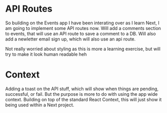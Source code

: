 # API Routes

So building on the Events app I have been interating over as I learn Next, I am going to implement some API routes now.
Will add a comments section to events, that will use an API route to save a comment to a DB.
Will also add a newletter email sign up, which will also use an api route.

Not really worried about styling as this is more a learning exercise, but will try to make it look human readable heh

# Context

Adding a toast on the API stuff, which will show when things are pending, successful, or fail. But the purpose is more to do with using the app wide context.
Building on top of the standard React Context, this will just show it being used within a Next project.
